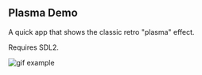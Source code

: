Plasma Demo
------

A quick app that shows the classic retro "plasma" effect.

Requires SDL2.

![gif example](https://giant.gfycat.com/BlankEnragedGreatargus.gif)
